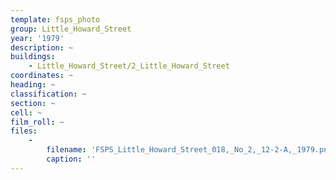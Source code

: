 ```yaml
---
template: fsps_photo
group: Little_Howard_Street
year: '1979'
description: ~
buildings:
    - Little_Howard_Street/2_Little_Howard_Street
coordinates: ~
heading: ~
classification: ~
section: ~
cell: ~
film_roll: ~
files:
    -
        filename: 'FSPS_Little_Howard_Street_018,_No_2,_12-2-A,_1979.png'
        caption: ''
---
```

